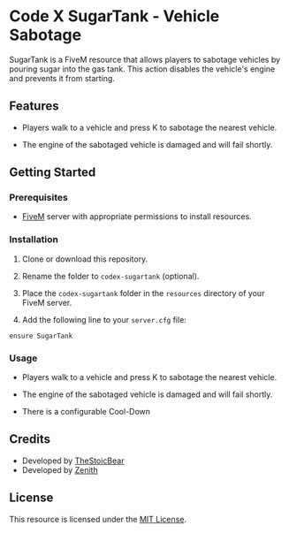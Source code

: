 # Code X SugarTank - Vehicle Sabotage

SugarTank is a FiveM resource that allows players to sabotage vehicles by pouring sugar into the gas tank. This action disables the vehicle's engine and prevents it from starting.

## Features

- Players walk to a vehicle and press K to sabotage the nearest vehicle.

- The engine of the sabotaged vehicle is damaged and will fail shortly.

## Getting Started

### Prerequisites

- [FiveM](https://fivem.net/) server with appropriate permissions to install resources.

### Installation

1. Clone or download this repository.

2. Rename the folder to `codex-sugartank` (optional).

3. Place the `codex-sugartank` folder in the `resources` directory of your FiveM server.

4. Add the following line to your `server.cfg` file:

`ensure SugarTank`

### Usage

- Players walk to a vehicle and press K to sabotage the nearest vehicle.

- The engine of the sabotaged vehicle is damaged and will fail shortly.

- There is a configurable Cool-Down

## Credits

- Developed by [TheStoicBear](https://github.com/TheStoicBear)
- Developed by [Zenith](https://github.com/joshllan26)

## License

This resource is licensed under the [MIT License](LICENSE).


